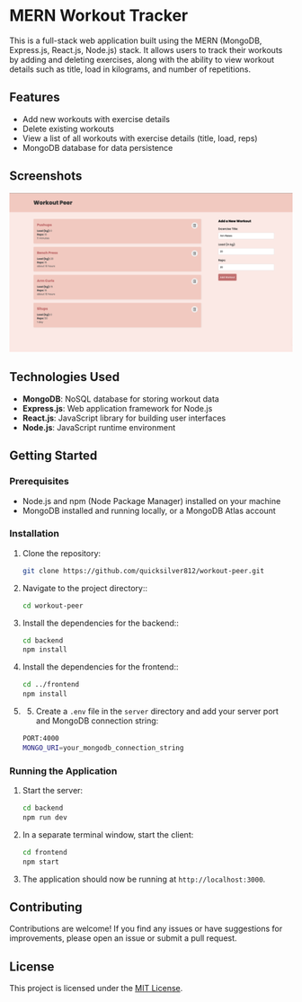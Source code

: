 # MERN Workout Tracker

This is a full-stack web application built using the MERN (MongoDB, Express.js, React.js, Node.js) stack. It allows users to track their workouts by adding and deleting exercises, along with the ability to view workout details such as title, load in kilograms, and number of repetitions.

## Features

- Add new workouts with exercise details
- Delete existing workouts
- View a list of all workouts with exercise details (title, load, reps)
- MongoDB database for data persistence

## Screenshots

![Home Screen](screenshots/home.png)

## Technologies Used

- **MongoDB**: NoSQL database for storing workout data
- **Express.js**: Web application framework for Node.js
- **React.js**: JavaScript library for building user interfaces
- **Node.js**: JavaScript runtime environment

## Getting Started

### Prerequisites

- Node.js and npm (Node Package Manager) installed on your machine
- MongoDB installed and running locally, or a MongoDB Atlas account

### Installation

1. Clone the repository:
   ```bash
   git clone https://github.com/quicksilver812/workout-peer.git
   ```
3. Navigate to the project directory::
   ```bash
   cd workout-peer
   ```
4. Install the dependencies for the backend::
   ```bash
   cd backend
   npm install
   ```
5. Install the dependencies for the frontend::
   ```bash
   cd ../frontend
   npm install
   ```
6. 5. Create a `.env` file in the `server` directory and add your server port and MongoDB connection string:
   ```bash
   PORT:4000
   MONGO_URI=your_mongodb_connection_string
   ```

### Running the Application

1. Start the server:
   ```bash
   cd backend
   npm run dev
   ```
2. In a separate terminal window, start the client:
   ```bash
   cd frontend
   npm start
   ```
3. The application should now be running at `http://localhost:3000`.

## Contributing

Contributions are welcome! If you find any issues or have suggestions for improvements, please open an issue or submit a pull request.

## License

This project is licensed under the [MIT License](LICENSE).
